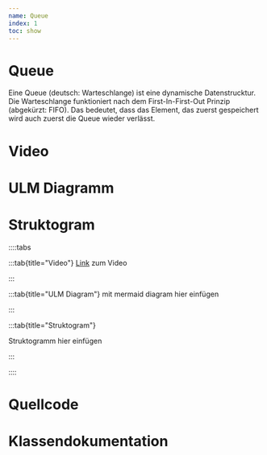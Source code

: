```yaml
---
name: Queue
index: 1
toc: show
---
```


# Queue

Eine Queue (deutsch: Warteschlange) ist eine dynamische Datenstrucktur. Die Warteschlange funktioniert nach dem First-In-First-Out Prinzip (abgekürzt: FIFO). Das bedeutet, dass das Element, das zuerst gespeichert wird auch zuerst die Queue wieder verlässt. 

# Video
# ULM Diagramm
# Struktogram 

::::tabs

:::tab{title="Video"}
[Link](#) zum Video

:::

:::tab{title="ULM Diagram"}
mit mermaid diagram hier einfügen

:::

:::tab{title="Struktogram"}

Struktogramm hier einfügen

:::

::::

# Quellcode
# Klassendokumentation 
